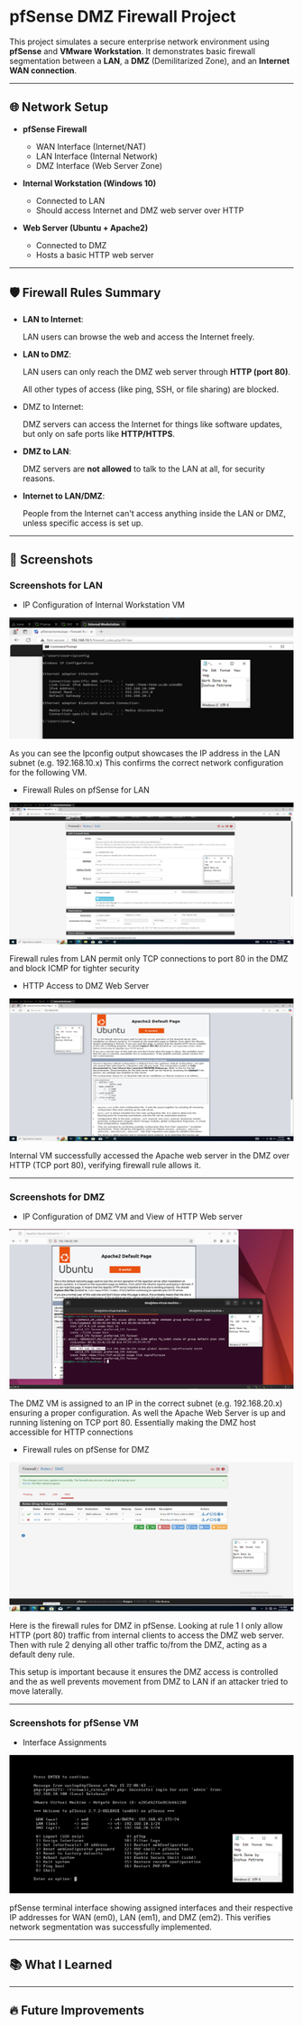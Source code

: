 # pfSense DMZ Firewall Project

This project simulates a secure enterprise network environment using **pfSense** and **VMware Workstation**. It demonstrates basic firewall segmentation between a **LAN**, a **DMZ** (Demilitarized Zone), and an **Internet WAN connection**.

---
## 🌐 Network Setup

- **pfSense Firewall**  
  - WAN Interface (Internet/NAT)
  - LAN Interface (Internal Network)
  - DMZ Interface (Web Server Zone)

- **Internal Workstation (Windows 10)**  
  - Connected to LAN
  - Should access Internet and DMZ web server over HTTP

- **Web Server (Ubuntu + Apache2)**  
  - Connected to DMZ
  - Hosts a basic HTTP web server

---

## 🛡️ Firewall Rules Summary
- **LAN to Internet**:
    
    LAN users can browse the web and access the Internet freely.
    
- **LAN to DMZ**:
    
    LAN users can only reach the DMZ web server through **HTTP (port 80)**.
    
    All other types of access (like ping, SSH, or file sharing) are blocked.
    
- DMZ to Internet:
  
  DMZ servers can access the Internet for things like software updates, but only on safe ports like **HTTP/HTTPS**.

- **DMZ to LAN**:

  DMZ servers are **not allowed** to talk to the LAN at all, for security reasons.
  
- **Internet to LAN/DMZ**:

  People from the Internet can't access anything inside the LAN or DMZ, unless specific access is set up.

---

## 📸 Screenshots

### Screenshots for LAN

- IP Configuration of Internal Workstation VM

![image.png](image.png)

As you can see the Ipconfig output showcases the IP address in the LAN subnet (e.g. 192.168.10.x) This confirms the correct network configuration for the following VM. 

- Firewall Rules on pfSense for LAN

![image.png](image%201.png)

Firewall rules from LAN permit only TCP connections to port 80 in the DMZ and block ICMP for tighter security

- HTTP Access to DMZ Web Server

![1. LAN Accessing Page.png](1._LAN_Accessing_Page.png)

Internal VM successfully accessed the Apache web server in the DMZ over HTTP (TCP port 80), verifying firewall rule allows it.

---

### Screenshots for DMZ

- IP Configuration of DMZ VM and View of HTTP Web server

![image.png](image%202.png)

The DMZ VM is assigned to an IP in the correct subnet (e.g. 192.168.20.x) ensuring a proper configuration. As well the Apache Web Server is up and running listening on TCP port 80. Essentially making the DMZ host accessible for HTTP connections

- Firewall rules on pfSense for DMZ

![image.png](image%203.png)

Here is the firewall rules for DMZ in pfSense. Looking at rule 1 I only allow HTTP (port 80) traffic from internal clients to access the DMZ web server. Then with rule 2 denying all other traffic to/from the DMZ, acting as a default deny rule.

This setup is important because it ensures the DMZ access is controlled and the as well prevents movement from DMZ to LAN if an attacker tried to move laterally. 

---

### Screenshots for pfSense VM

- Interface Assignments

![image.png](image%204.png)

pfSense terminal interface showing assigned interfaces and their respective IP addresses for WAN (em0), LAN (em1), and DMZ (em2). This verifies network segmentation was successfully implemented.

---

## 📚 What I Learned

---

## 🔥 Future Improvements
